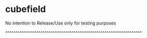 # cubefield
No intention to Release/Use only for testing purposes


^^^^^^^^^^^^^^^^^^^^^^^^^^^^^^^^^^^^^^^^^^^^^^^^^^^^^^^^^^^^^^^^^^
